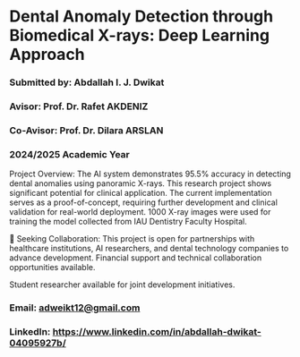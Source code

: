 # Dental Anomaly Detection through Biomedical X-rays: Deep Learning Approach
### Submitted by: Abdallah I. J. Dwikat
### Avisor: Prof. Dr. Rafet AKDENIZ
### Co-Avisor: Prof. Dr. Dilara ARSLAN
### 2024/2025 Academic Year

Project Overview:
The AI system demonstrates 95.5% accuracy in detecting dental anomalies using panoramic X-rays. This research project shows significant potential for clinical application. The current implementation serves as a proof-of-concept, requiring further development and clinical validation for real-world deployment. 1000 X-ray images were used for training the model collected from IAU Dentistry Faculty Hospital.

🚀 Seeking Collaboration: 
This project is open for partnerships with healthcare institutions, AI researchers, and dental technology companies to advance development. Financial support and technical collaboration opportunities available.

Student researcher available for joint development initiatives.
### Email: adweikt12@gmail.com
### LinkedIn: https://www.linkedin.com/in/abdallah-dwikat-04095927b/
